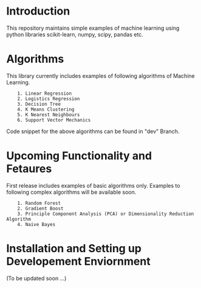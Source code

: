 # Introduction
This repository maintains simple examples of machine learning using python libraries scikit-learn, numpy, scipy, pandas etc. 

# Algorithms
This library currently includes examples of following algorithms of Machine Learning. 

        1. Linear Regression
        2. Logistics Regression
        3. Decision Tree
        4. K Means Clustering
        5. K Nearest Neighbours
        6. Support Vector Mechanics
  
Code snippet for the above algorithms can be found in "dev" Branch. 

# Upcoming Functionality and Fetaures
First release includes examples of basic algorithms only. Examples to following complex algorithms will be available soon.

        1. Random Forest
        2. Gradient Boost
        3. Principle Component Analysis (PCA) or Dimensionality Reduction Algorithm
        4. Naive Bayes
        
# Installation and Setting up Developement Enviornment
(To be updated soon ...)
